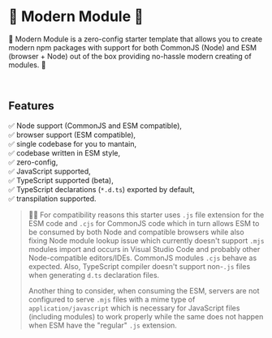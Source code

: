 # 🤖 Modern Module 🌠

🤖 Modern Module is a zero-config starter template that allows you to create modern npm packages with support for both CommonJS (Node) and ESM (browser + Node) out of the box providing no-hassle modern creating of modules. 🌠

<br>

## Features

✅ Node support (CommonJS and ESM compatible),  
✅ browser support (ESM compatible),  
✅ single codebase for you to mantain,  
✅ codebase written in ESM style,  
✅ zero-config,  
✅ JavaScript supported,  
✅ TypeScript supported (beta),  
✅ TypeScript declarations (`*.d.ts`) exported by default,  
✅ transpilation supported.
<br>

> 🙋‍♂️ For compatibility reasons this starter uses `.js` file extension for the ESM code and `.cjs` for CommonJS code which in turn allows ESM to be consumed by both Node and compatible browsers while also fixing Node module lookup issue which currently doesn't support `.mjs` modules import and occurs in Visual Studio Code and probably other Node-compatible editors/IDEs. CommonJS modules `.cjs` behave as expected. Also, TypeScript compiler doesn't support non-`.js` files when generating `d.ts` declaration files.
>
> Another thing to consider, when consuming the ESM, servers are not configured to serve `.mjs` files with a mime type of `application/javascript` which is necessary for JavaScript files (including modules) to work properly while the same does not happen when ESM have the "regular" `.js` extension.
